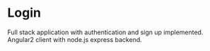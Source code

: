 # Login

Full stack application with authentication and sign up implemented. Angular2 client with node.js express backend.
